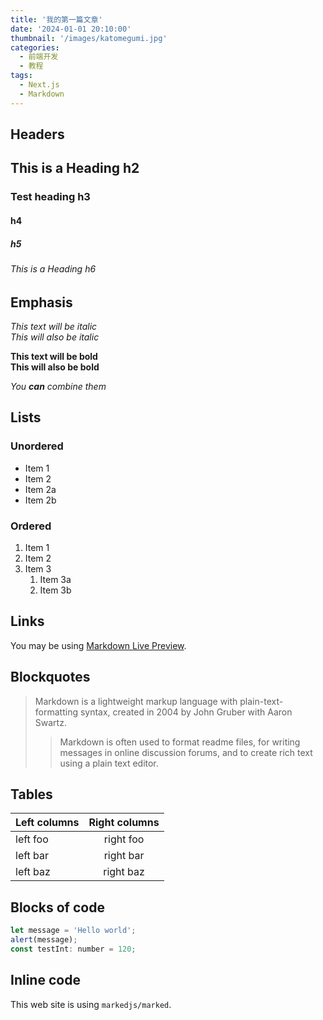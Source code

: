 ```yaml
---
title: '我的第一篇文章'
date: '2024-01-01 20:10:00'
thumbnail: '/images/katomegumi.jpg'
categories:
  - 前端开发
  - 教程
tags:
  - Next.js
  - Markdown
---
```


## Headers

## This is a Heading h2

<!--more-->

### Test heading h3

#### h4

##### h5

###### This is a Heading h6

## Emphasis

_This text will be italic_  
_This will also be italic_

**This text will be bold**  
**This will also be bold**

_You **can** combine them_

## Lists

### Unordered

- Item 1
- Item 2
- Item 2a
- Item 2b

### Ordered

1. Item 1
2. Item 2
3. Item 3
   1. Item 3a
   2. Item 3b

## Links

You may be using [Markdown Live Preview](https://markdownlivepreview.com/).

## Blockquotes

> Markdown is a lightweight markup language with plain-text-formatting syntax, created in 2004 by John Gruber with Aaron Swartz.
>
> > Markdown is often used to format readme files, for writing messages in online discussion forums, and to create rich text using a plain text editor.

## Tables

| Left columns | Right columns |
| ------------ | :-----------: |
| left foo     |   right foo   |
| left bar     |   right bar   |
| left baz     |   right baz   |

## Blocks of code

```javascript
let message = 'Hello world';
alert(message);
const testInt: number = 120;
```

## Inline code

This web site is using `markedjs/marked`.
